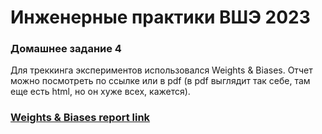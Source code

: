 # Инженерные практики ВШЭ 2023

### Домашнее задание 4
Для треккинга экспериментов использовался Weights & Biases. Отчет можно посмотреть по ссылке или в pdf (в pdf выглядит так себе, там еще есть html, но он хуже всех, кажется).
### [Weights & Biases report link](https://api.wandb.ai/links/gvolsky/8pq6jjwa)
